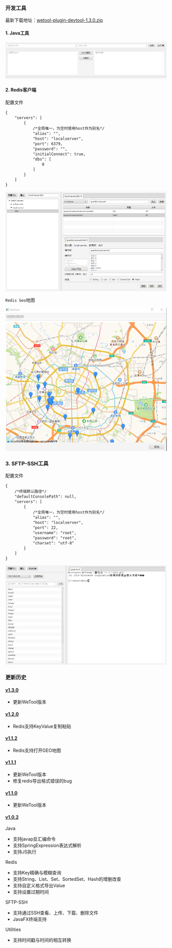 ### 开发工具

最新下载地址：[wetool-plugin-devtool-1.3.0.zip](http://share.qiniu.easepan.xyz/tool/wetool/plugin/wetool-plugin-devtool-1.3.0.zip)

#### 1. Java工具

![java](images/java.png)

#### 2. Redis客户端

配置文件

```json5
{
    "servers": [
        {
            /*全局唯一，为空时使用host作为别名*/
            "alias": "",
            "host": "localserver",
            "port": 6379,
            "password": "",
            "initialConnect": true,
            "dbs": [
                0
            ]
        }
    ]
}
```

![redis](images/redis.png)

`Redis Geo`地图

![redis_geo](images/redis_geo.png)

### 3. SFTP-SSH工具

配置文件

```json5
{
    /*终端默认路径*/
    "defaultConsolePath": null,
    "servers": [
        {
            /*全局唯一，为空时使用host作为别名*/
            "alias": "",
            "host": "localserver",
            "port": 22,
            "username": "root",
            "password": "root",
            "charset": "utf-8"
        }
    ]
}
```

![sftp](images/sftp.png)

### 更新历史

#### [v1.3.0](http://share.qiniu.easepan.xyz/tool/wetool/plugin/wetool-plugin-devtool-1.3.0.zip)

- 更新WeTool版本

#### [v1.2.0](http://share.qiniu.easepan.xyz/tool/wetool/plugin/wetool-plugin-devtool-1.2.0.zip)

- Redis支持KeyValue复制粘贴

#### [v1.1.2](http://share.qiniu.easepan.xyz/tool/wetool/plugin/wetool-plugin-devtool-1.1.2.zip)

- Redis支持打开GEO地图

#### [v1.1.1](http://share.qiniu.easepan.xyz/tool/wetool/plugin/wetool-plugin-devtool-1.1.1.zip)

- 更新WeTool版本
- 修复redis导出格式错误的bug

#### [v1.1.0](http://share.qiniu.easepan.xyz/tool/wetool/plugin/wetool-plugin-devtool-1.1.0.zip)

- 更新WeTool版本

#### [v1.0.2](http://share.qiniu.easepan.xyz/tool/wetool/plugin/wetool-plugin-devtool-1.0.2.zip)

Java

- 支持javap反汇编命令
- 支持SpringExpression表达式解析
- 支持JS执行

Redis

- 支持Key精确与模糊查询
- 支持String、List、Set、SortedSet、Hash的增删改查
- 支持自定义格式导出Value
- 支持设置过期时间

SFTP-SSH

- 支持通过SSH查看、上传、下载、删除文件
- JavaFX终端支持

Utilities

- 支持时间戳与时间的相互转换
